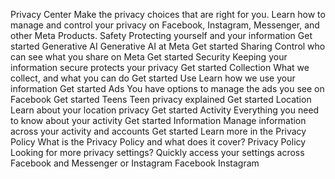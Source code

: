 Privacy Center
Make the privacy choices that are right for you. Learn how to manage and control your privacy on Facebook, Instagram, Messenger, and other Meta Products.
Safety
Protecting yourself and your information
Get started
Generative AI
Generative AI at Meta
Get started
Sharing
Control who can see what you share on Meta
Get started
Security
Keeping your information secure protects your privacy
Get started
Collection
What we collect, and what you can do
Get started
Use
Learn how we use your information
Get started
Ads
You have options to manage the ads you see on Facebook
Get started
Teens
Teen privacy explained
Get started
Location
Learn about your location privacy
Get started
Activity
Everything you need to know about your activity
Get started
Information
Manage information across your activity and accounts
Get started
Learn more in the Privacy Policy
What is the Privacy Policy and what does it cover?
Privacy Policy
Looking for more privacy settings?
Quickly access your settings across Facebook and Messenger or Instagram
Facebook
Instagram